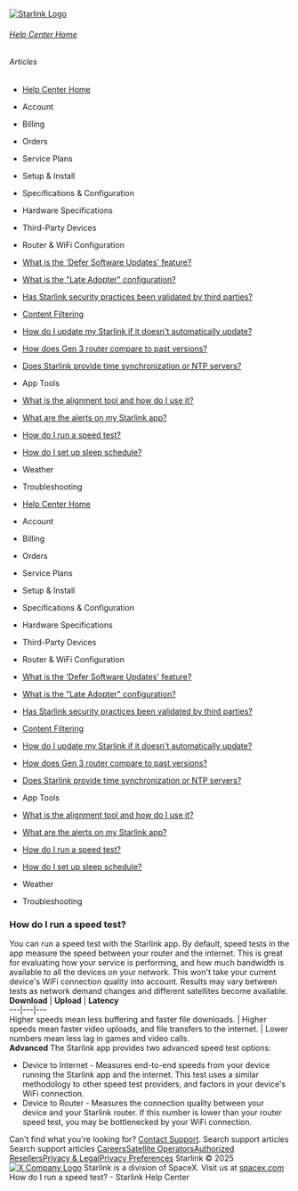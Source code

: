 [![Starlink Logo](https://www.starlink.com/_next/image?url=%2Fassets%2Fimages%2Flogo%2Flogo_white.png&w=3840&q=75)](https://www.starlink.com/support/article/<https:/www.starlink.com/>)
###### [Help Center Home](https://www.starlink.com/support/article/</support>)
###### Articles
  * [Help Center Home](https://www.starlink.com/support/article/</support>)
  * Account
  * Billing
  * Orders
  * Service Plans
  * Setup & Install
  * Specifications & Configuration
  * Hardware Specifications
  * Third-Party Devices
  * Router & WiFi Configuration 
  * [What is the 'Defer Software Updates' feature?](https://www.starlink.com/support/article/</support/article/4331faa0-0edd-274e-6ace-7b3188afb4b4>)
  * [What is the "Late Adopter" configuration?](https://www.starlink.com/support/article/</support/article/219ac7cc-4436-8260-36bc-af0a6765d704>)
  * [Has Starlink security practices been validated by third parties?](https://www.starlink.com/support/article/</support/article/984d0c92-9fac-3036-1138-be0f390829dc>)
  * [Content Filtering](https://www.starlink.com/support/article/</support/article/1542bce8-8fa4-158f-5880-2dd366dec075>)
  * [How do I update my Starlink if it doesn't automatically update?](https://www.starlink.com/support/article/</support/article/44b964f6-a538-d7c1-b893-b02822f444b5>)
  * [How does Gen 3 router compare to past versions?](https://www.starlink.com/support/article/</support/article/f7105c55-8d50-ac74-fb47-210edc350f85>)
  * [Does Starlink provide time synchronization or NTP servers?](https://www.starlink.com/support/article/</support/article/0873e885-831a-9f4e-4808-2838a28f2e69>)
  * App Tools 
  * [What is the alignment tool and how do I use it?](https://www.starlink.com/support/article/</support/article/ec11895c-bf17-f4fe-5d17-bbbfc0b2a906>)
  * [What are the alerts on my Starlink app?](https://www.starlink.com/support/article/</support/article/5483745b-f8f0-d9c4-4d57-17c35a7c233a>)
  * [How do I run a speed test?](https://www.starlink.com/support/article/</support/article/a72d6157-210d-d5f4-76d8-27c932dc4457>)
  * [How do I set up sleep schedule? ](https://www.starlink.com/support/article/</support/article/92da9aee-e7e0-9a76-e5a9-afef3cc60a80>)
  * Weather 
  * Troubleshooting


  * [Help Center Home](https://www.starlink.com/support/article/</support>)
  * Account
  * Billing
  * Orders
  * Service Plans
  * Setup & Install
  * Specifications & Configuration
  * Hardware Specifications
  * Third-Party Devices
  * Router & WiFi Configuration 
  * [What is the 'Defer Software Updates' feature?](https://www.starlink.com/support/article/</support/article/4331faa0-0edd-274e-6ace-7b3188afb4b4>)
  * [What is the "Late Adopter" configuration?](https://www.starlink.com/support/article/</support/article/219ac7cc-4436-8260-36bc-af0a6765d704>)
  * [Has Starlink security practices been validated by third parties?](https://www.starlink.com/support/article/</support/article/984d0c92-9fac-3036-1138-be0f390829dc>)
  * [Content Filtering](https://www.starlink.com/support/article/</support/article/1542bce8-8fa4-158f-5880-2dd366dec075>)
  * [How do I update my Starlink if it doesn't automatically update?](https://www.starlink.com/support/article/</support/article/44b964f6-a538-d7c1-b893-b02822f444b5>)
  * [How does Gen 3 router compare to past versions?](https://www.starlink.com/support/article/</support/article/f7105c55-8d50-ac74-fb47-210edc350f85>)
  * [Does Starlink provide time synchronization or NTP servers?](https://www.starlink.com/support/article/</support/article/0873e885-831a-9f4e-4808-2838a28f2e69>)
  * App Tools 
  * [What is the alignment tool and how do I use it?](https://www.starlink.com/support/article/</support/article/ec11895c-bf17-f4fe-5d17-bbbfc0b2a906>)
  * [What are the alerts on my Starlink app?](https://www.starlink.com/support/article/</support/article/5483745b-f8f0-d9c4-4d57-17c35a7c233a>)
  * [How do I run a speed test?](https://www.starlink.com/support/article/</support/article/a72d6157-210d-d5f4-76d8-27c932dc4457>)
  * [How do I set up sleep schedule? ](https://www.starlink.com/support/article/</support/article/92da9aee-e7e0-9a76-e5a9-afef3cc60a80>)
  * Weather 
  * Troubleshooting


### How do I run a speed test?
You can run a speed test with the Starlink app. By default, speed tests in the app measure the speed between your router and the internet. This is great for evaluating how your service is performing, and how much bandwidth is available to all the devices on your network. This won't take your current device's WiFi connection quality into account.
Results may vary between tests as network demand changes and different satellites become available.
**Download** | **Upload** | **Latency**  
---|---|---  
Higher speeds mean less buffering and faster file downloads. | Higher speeds mean faster video uploads, and file transfers to the internet. | Lower numbers mean less lag in games and video calls.  
**Advanced** The Starlink app provides two advanced speed test options:
  * Device to Internet - Measures end-to-end speeds from your device running the Starlink app and the internet. This test uses a similar methodology to other speed test providers, and factors in your device's WiFi connection.
  * Device to Router - Measures the connection quality between your device and your Starlink router. If this number is lower than your router speed test, you may be bottlenecked by your WiFi connection.


Can't find what you're looking for? [Contact Support](https://www.starlink.com/support/article/</support/tickets?sourceType=web_article_help_center&sourceValue=a72d6157-210d-d5f4-76d8-27c932dc4457>).
Search support articles
Search support articles
[Careers](https://www.starlink.com/support/article/<https:/www.spacex.com/careers>)[Satellite Operators](https://www.starlink.com/support/article/<https:/starlink.com/satellite-operators>)[Authorized Resellers](https://www.starlink.com/support/article/<https:/starlink.com/resellers>)[Privacy & Legal](https://www.starlink.com/support/article/<https:/starlink.com/legal>)[Privacy Preferences](https://www.starlink.com/support/article/<>)
Starlink © 2025
[![X Company Logo](https://www.starlink.com/assets/images/icons/x-logo.svg)](https://www.starlink.com/support/article/<https:/twitter.com/Starlink>)
Starlink is a division of SpaceX. Visit us at [spacex.com](https://www.starlink.com/support/article/<https:/www.spacex.com/>)
How do I run a speed test? - Starlink Help Center
